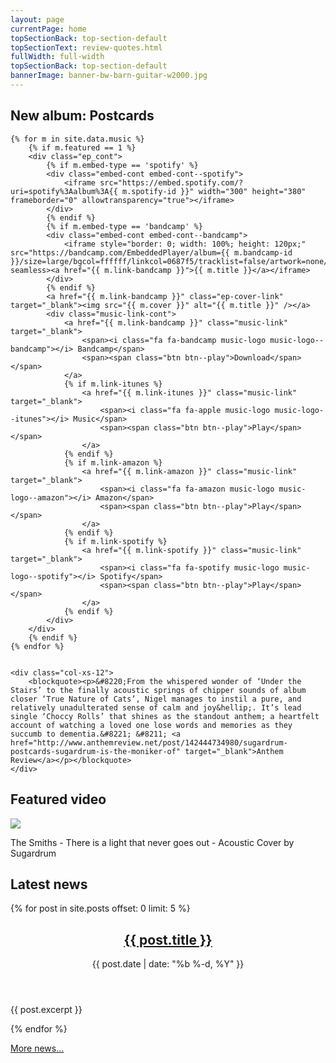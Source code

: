 ```yaml
---
layout: page
currentPage: home
topSectionBack: top-section-default
topSectionText: review-quotes.html	
fullWidth: full-width
topSectionBack: top-section-default
bannerImage: banner-bw-barn-guitar-w2000.jpg
---
```


<div class="col-cont text-section">
	<h2 class="h1 col-xs-12">New album: Postcards</h2>
	<!-- <img src="http://files.sugardrum.com/img/record-covers/postcards.jpg" /> -->
	
	
	{% for m in site.data.music %}
		{% if m.featured == 1 %}			
		<div class="ep_cont">
			{% if m.embed-type == 'spotify' %}
			<div class="embed-cont embed-cont--spotify">
				<iframe src="https://embed.spotify.com/?uri=spotify%3Aalbum%3A{{ m.spotify-id }}" width="300" height="380" frameborder="0" allowtransparency="true"></iframe>
			</div>
			{% endif %}
			{% if m.embed-type == 'bandcamp' %}
			<div class="embed-cont embed-cont--bandcamp">
				<iframe style="border: 0; width: 100%; height: 120px;" src="https://bandcamp.com/EmbeddedPlayer/album={{ m.bandcamp-id }}/size=large/bgcol=ffffff/linkcol=0687f5/tracklist=false/artwork=none/transparent=true/" seamless><a href="{{ m.link-bandcamp }}">{{ m.title }}</a></iframe>	
			</div>	
			{% endif %}
			<a href="{{ m.link-bandcamp }}" class="ep-cover-link" target="_blank"><img src="{{ m.cover }}" alt="{{ m.title }}" /></a>
			<div class="music-link-cont">
				<a href="{{ m.link-bandcamp }}" class="music-link" target="_blank">
					<span><i class="fa fa-bandcamp music-logo music-logo--bandcamp"></i> Bandcamp</span> 
					<span><span class="btn btn--play">Download</span></span>
				</a>		
				{% if m.link-itunes %}
					<a href="{{ m.link-itunes }}" class="music-link" target="_blank">
						<span><i class="fa fa-apple music-logo music-logo--itunes"></i> Music</span> 
						<span><span class="btn btn--play">Play</span></span>
					</a>
				{% endif %}
				{% if m.link-amazon %}
					<a href="{{ m.link-amazon }}" class="music-link" target="_blank">
						<span><i class="fa fa-amazon music-logo music-logo--amazon"></i> Amazon</span> 
						<span><span class="btn btn--play">Play</span></span>
					</a>
				{% endif %}	
				{% if m.link-spotify %}
					<a href="{{ m.link-spotify }}" class="music-link" target="_blank">
						<span><i class="fa fa-spotify music-logo music-logo--spotify"></i> Spotify</span> 
						<span><span class="btn btn--play">Play</span></span>
					</a>
				{% endif %}
			</div>
		</div>
		{% endif %}
	{% endfor %}

	
	<div class="col-xs-12">		
		<blockquote><p>&#8220;From the whispered wonder of ‘Under the Stairs’ to the finally acoustic springs of chipper sounds of album closer ‘True Nature of Cats’, Nigel manages to instil a pure, and relatively unadulterated sense of calm and joy&hellip;. It’s lead single ‘Choccy Rolls’ that shines as the standout anthem; a heartfelt account of watching a loved one lose words and memories as they succumb to dementia.&#8221; &#8211; <a href="http://www.anthemreview.net/post/142444734980/sugardrum-postcards-sugardrum-is-the-moniker-of" target="_blank">Anthem Review</a></p></blockquote>
	</div>	
</div>



<section class="videos-section">
	<div class="col-cont">
		<h2 class="h1 col-xs-12">Featured video</h2>
		<div class="youtube-container home-youtube-container embed-responsive embed-responsive-16by9 embed-responsive-item" id="videoPlayer">
			<div class="homeVideoThumbnail home-videoplayer" id="vid-jt9BeiRDwJI"><img src="http://img.youtube.com/vi/jt9BeiRDwJI/0.jpg" /></div>
			<i class="fa fa-youtube-play homeVideoPlayButton"></i>	
		</div>
		<p class="col-xs-12">The Smiths - There is a light that never goes out - Acoustic Cover by Sugardrum</p>
	</div>
</section>

<div class="col-cont text-section">
	<h2 class="h1 col-xs-12">Latest news</h2>
	{% for post in site.posts offset: 0 limit: 5 %}
	<article class="col-xs-12 post post--snippet">	
		<header>			
			<h2><a class="post-link" href="{{ post.url | prepend: site.baseurl }}">{{ post.title }}</a></h2>		
			<date>{{ post.date | date: "%b %-d, %Y" }}</date>
		</header>
		<div class="text-col"><p>{{ post.excerpt }}</p></div>
	</article>  
	{% endfor %}
	<p class="col-xs-12"><a href="/blog/">More news&hellip;</a></p>
</div>
